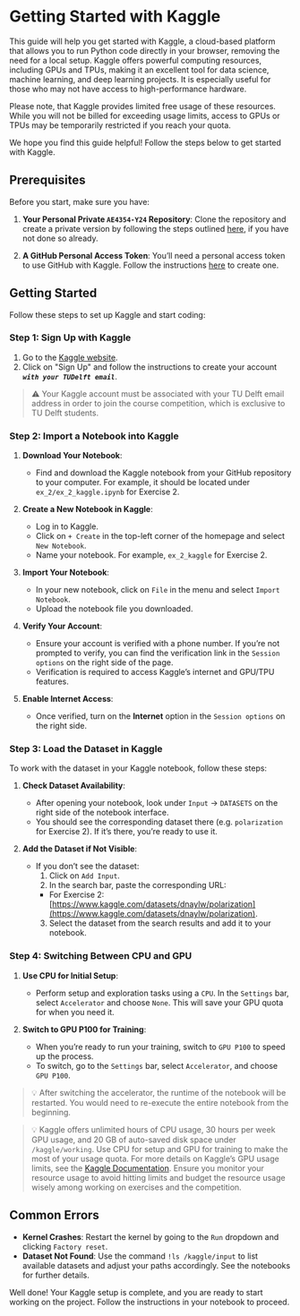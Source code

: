 # Getting Started with Kaggle
This guide will help you get started with Kaggle, a cloud-based platform that allows you to run Python code directly in your browser, removing the need for a local setup. Kaggle offers powerful computing resources, including GPUs and TPUs, making it an excellent tool for data science, machine learning, and deep learning projects. It is especially useful for those who may not have access to high-performance hardware.

Please note, that Kaggle provides limited free usage of these resources. While you will not be billed for exceeding usage limits, access to GPUs or TPUs may be temporarily restricted if you reach your quota.

We hope you find this guide helpful! Follow the steps below to get started with Kaggle.

## Prerequisites
Before you start, make sure you have:

1. **Your Personal Private `AE4354-Y24` Repository**: Clone the repository and create a private version by following the steps outlined [here](private_repo.md), if you have not done so already.

2. **A GitHub Personal Access Token**: You’ll need a personal access token to use GitHub with Kaggle. Follow the instructions [here](https://docs.github.com/en/authentication/keeping-your-account-and-data-secure/managing-your-personal-access-tokens#creating-a-personal-access-token-classic) to create one.

## Getting Started
Follow these steps to set up Kaggle and start coding:

### Step 1: Sign Up with Kaggle
1. Go to the [Kaggle website](https://www.kaggle.com/).
2. Click on "Sign Up" and follow the instructions to create your account ***`with your TUDelft email`***.

> ⚠️ Your Kaggle account must be associated with your TU Delft email address in order to join the course competition, which is exclusive to TU Delft students.

### Step 2: Import a Notebook into Kaggle
1. **Download Your Notebook**:
   - Find and download the Kaggle notebook from your GitHub repository to your computer. For example, it should be located under `ex_2/ex_2_kaggle.ipynb` for Exercise 2.

2. **Create a New Notebook in Kaggle**:
   - Log in to Kaggle.
   - Click on `+ Create` in the top-left corner of the homepage and select `New Notebook`.
   - Name your notebook. For example, `ex_2_kaggle` for Exercise 2.

3. **Import Your Notebook**:
   - In your new notebook, click on `File` in the menu and select `Import Notebook`.
   - Upload the notebook file you downloaded.

4. **Verify Your Account**:
   - Ensure your account is verified with a phone number. If you’re not prompted to verify, you can find the verification link in the `Session options` on the right side of the page.
   - Verification is required to access Kaggle’s internet and GPU/TPU features.

5. **Enable Internet Access**:
   - Once verified, turn on the **Internet** option in the `Session options` on the right side.

### Step 3: Load the Dataset in Kaggle
To work with the dataset in your Kaggle notebook, follow these steps:

1. **Check Dataset Availability**:
   - After opening your notebook, look under `Input` → `DATASETS` on the right side of the notebook interface.
   - You should see the corresponding dataset there (e.g. `polarization` for Exercise 2). If it’s there, you’re ready to use it.

2. **Add the Dataset if Not Visible**:
   - If you don’t see the dataset:
     1. Click on `Add Input`.
     2. In the search bar, paste the corresponding URL:
       - For Exercise 2: [https://www.kaggle.com/datasets/dnaylw/polarization](https://www.kaggle.com/datasets/dnaylw/polarization).
     3. Select the dataset from the search results and add it to your notebook.

### Step 4: Switching Between CPU and GPU
1. **Use CPU for Initial Setup**:
   - Perform setup and exploration tasks using a `CPU`. In the `Settings` bar, select `Accelerator` and choose `None`. This will save your GPU quota for when you need it.

2. **Switch to GPU P100 for Training**:
   - When you’re ready to run your training, switch to `GPU P100` to speed up the process.
   - To switch, go to the `Settings` bar, select `Accelerator`, and choose `GPU P100`.

> 💡 After switching the accelerator, the runtime of the notebook will be restarted. You would need to re-execute the entire notebook from the beginning.

> 💡 Kaggle offers unlimited hours of CPU usage, 30 hours per week GPU usage, and 20 GB of auto-saved disk space under `/kaggle/working`. Use CPU for setup and GPU for training to make the most of your usage quota. For more details on Kaggle’s GPU usage limits, see the [Kaggle Documentation](https://www.kaggle.com/docs/notebooks#accelerators). Ensure you monitor your resource usage to avoid hitting limits and budget the resource usage wisely among working on exercises and the competition.

## Common Errors
- **Kernel Crashes**: Restart the kernel by going to the `Run` dropdown and clicking `Factory reset`.
- **Dataset Not Found**: Use the command `!ls /kaggle/input` to list available datasets and adjust your paths accordingly. See the notebooks for further details.

Well done! Your Kaggle setup is complete, and you are ready to start working on the project. Follow the instructions in your notebook to proceed.
